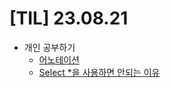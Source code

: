 # [TIL] 23.08.21

* 개인 공부하기
    * [어노테이션](../java_study/src/annotation/annotation.md)
    * [Select *을 사용하면 안되는 이유](../sql/SELECT_*을_사용하면_안되는_이유.md)